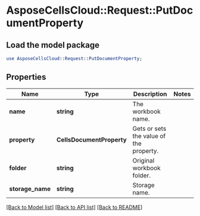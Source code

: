 # AsposeCellsCloud::Request::PutDocumentProperty 

## Load the model package
```perl
use AsposeCellsCloud::Request::PutDocumentProperty;
```

## Properties
Name | Type | Description | Notes
------------ | ------------- | ------------- | -------------
**name** | **string** | The workbook name. |
**property** | **CellsDocumentProperty** | Gets or sets the value of the property. |
**folder** | **string** | Original workbook folder. |
**storage_name** | **string** | Storage name. |  

[[Back to Model list]](../README.md#documentation-for-requests) [[Back to API list]](../README.md#documentation-for-api-endpoints) [[Back to README]](../README.md)

